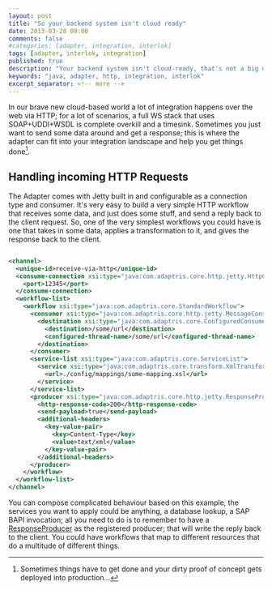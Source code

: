 ```yaml
---
layout: post
title: "So your backend system isn't cloud ready"
date: 2013-03-28 09:00
comments: false
#categories: [adapter, integration, interlok]
tags: [adapter, interlok, integration]
published: true
description: "Your backend system isn't cloud-ready, that's not a big deal if you have an adapter."
keywords: "java, adapter, http, integration, interlok"
excerpt_separator: <!-- more -->
---
```


In our brave new cloud-based world a lot of integration happens over the web via HTTP; for a lot of scenarios, a full WS stack that uses SOAP+UDDI+WSDL is complete overkill and a timesink. Sometimes you just want to send some data around and get a response; this is where the adapter can fit into your integration landscape and help you get things done[^1].

<!-- more -->

## Handling incoming HTTP Requests

The Adapter comes with Jetty built in and configurable as a connection type and consumer. It's very easy to build a very simple HTTP workflow that receives some data, and just does some stuff, and send a reply back to the client request. So, one of the very simplest workflows you could have is one that takes in some data, applies a transformation to it, and gives the response back to the client.

```xml

<channel>
  <unique-id>receive-via-http</unique-id>
  <consume-connection xsi:type="java:com.adaptris.core.http.jetty.HttpConnection">
    <port>12345</port>
  </consume-connection>
  <workflow-list>
    <workflow xsi:type="java:com.adaptris.core.StandardWorkflow">
      <consumer xsi:type="java:com.adaptris.core.http.jetty.MessageConsumer">
        <destination xsi:type="java:com.adaptris.core.ConfiguredConsumeDestination">
          <destination>/some/url</destination>
          <configured-thread-name>/some/url</configured-thread-name>
        </destination>
      </consumer>
      <service-list xsi:type="java:com.adaptris.core.ServiceList">
        <service xsi:type="java:com.adaptris.core.transform.XmlTransformService">
          <url>./config/mappings/some-mapping.xsl</url>
        </service>
      </service-list>
      <producer xsi:type="java:com.adaptris.core.http.jetty.ResponseProducer">
        <http-response-code>200</http-response-code>
        <send-payload>true</send-payload>
        <additional-headers>
          <key-value-pair>
            <key>Content-Type</key>
            <value>text/xml</value>
          </key-value-pair>
        </additional-headers>
      </producer>
    </workflow>
  </workflow-list>
</channel>
```

You can compose complicated behaviour based on this example, the services you want to apply could be anything, a database lookup, a SAP BAPI invocation; all you need to do is to remember to have a [ResponseProducer](http://development.adaptris.net/javadocs/v2-snapshot/com/adaptris/core/http/jetty/ResponseProducer.html) as the registered producer; that will write the reply back to the client. You could have workflows that map to different resources that do a multitude of different things.

[^1]: Sometimes things have to get done and your dirty proof of concept gets deployed into production...